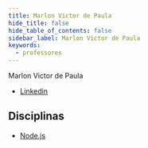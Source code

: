 ```yaml
---
title: Marlon Victor de Paula
hide_title: false
hide_table_of_contents: false
sidebar_label: Marlon Victor de Paula
keywords:
  - professores
---
```


Marlon Victor de Paula

- [Linkedin](https://www.linkedin.com/in/marlonvpaula)

## Disciplinas

- [Node.js](/docs/nodejs)